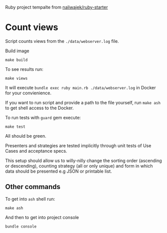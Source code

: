 Ruby project tempalte from [naliwajek/ruby-starter](https://github.com/naliwajek/ruby-starter)

# Count views

Script counts views from the `./data/webserver.log` file.

Build image

```
make build
```

To see results run:

```
make views
```

It will execute `bundle exec ruby main.rb ./data/webserver.log` in Docker for your convienience.

If you want to run script and provide a path to the file yourself, run `make ash` to get shell access to the Docker.

To run tests with `guard` gem execute:

```
make test
```

All should be green.

Presenters and strategies are tested implicitly through unit tests of Use Cases and acceptance specs.

This setup should allow us to willy-nilly change the sorting order (ascending or descending), counting strategy (all or only unique) and form in which data should be presented e.g JSON or printable list.

## Other commands

To get into `ash` shell run:

```
make ash
```

And then to get into project console

```
bundle console
```
